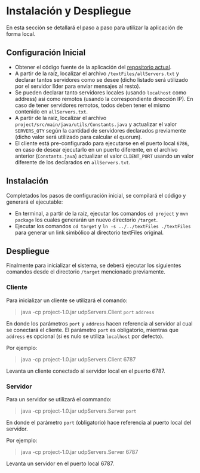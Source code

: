# Instalación y Despliegue
En esta sección se detallará el paso a paso para utilizar la aplicación de forma local.

## Configuración Inicial
- Obtener el código fuente de la aplicación del [repositorio actual](https://github.com/elisaboselli/SistemasDistribuidosRaft).
- A partir de la raíz, localizar el archivo `/textFiles/allServers.txt` y declarar tantos servidores como se desee (dicho listado será utilizado por el servidor líder para enviar mensajes al resto). 
- Se pueden declarar tanto servidores locales (usando `localhost` como address) asi como remotos (usando la correspondiente dirección IP). En caso de tener servidores remotos, todos deben tener el mismo contenido en `allServers.txt`.
- A partir de la raíz, localizar el archivo `project/src/main/java/utils/Constants.java` y actualizar el valor `SERVERS_QTY` según la cantidad de servidores declarados previamente (dicho valor será utilizado para calcular el quorum).
- El cliente está pre-configurado para ejecutarse en el puerto local `6786`, en caso de desear ejecutarlo en un puerto diferente, en el archivo anterior (`Constants.java`) actualizar el valor `CLIENT_PORT` usando un valor diferente de los declarados en `allServers.txt`.

## Instalación
Completados los pasos de configuración inicial, se compilará el código y generará el ejecutable:
- En terminal, a partir de la raíz, ejecutar los comandos `cd project` y `mvn package` los cuales generarán un nuevo directorio `/target`.
- Ejecutar los comandos `cd target` y `ln -s ../../textFiles ./textFiles` para generar un link simbólico al directorio textFiles original.

## Despliegue
Finalmente para inicializar el sistema, se deberá ejecutar los siguientes comandos desde el directorio `/target` mencionado previamente.

### Cliente
Para inicializar un cliente se utilizará el comando:
>java -cp project-1.0.jar udpServers.Client `port` `address`

En donde los parámetros `port` y `address` hacen referencia al servidor al cual se conectará el cliente. El parámetro `port` es obligatorio, mientras que `address` es opcional (si es nulo se utiliza `localhost` por defecto).

Por ejemplo:
> java -cp project-1.0.jar udpServers.Client 6787

Levanta un cliente conectado al servidor local en el puerto 6787.


### Servidor
Para un servidor se utilizará el commando:
>java -cp project-1.0.jar udpServers.Server `port`

En donde el parámetro `port` (obligatorio) hace referencia al puerto local del servidor.

Por ejemplo:
>java -cp project-1.0.jar udpServers.Server 6787

Levanta un servidor en el puerto local 6787. 